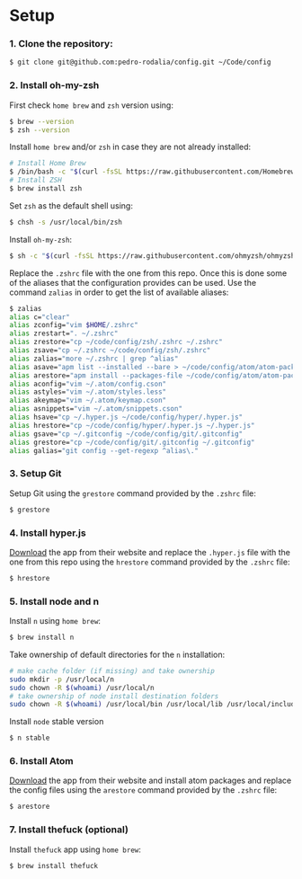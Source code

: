 # Setup

### 1. Clone the repository:

```sh
$ git clone git@github.com:pedro-rodalia/config.git ~/Code/config
```

### 2. Install oh-my-zsh

First check `home brew` and `zsh` version using:

```sh
$ brew --version
$ zsh --version
```

Install `home brew` and/or `zsh` in case they are not already installed:

```sh
# Install Home Brew
$ /bin/bash -c "$(curl -fsSL https://raw.githubusercontent.com/Homebrew/install/HEAD/install.sh)"
# Install ZSH
$ brew install zsh
```

Set `zsh` as the default shell using:

```sh
$ chsh -s /usr/local/bin/zsh
```

Install `oh-my-zsh`:

```sh
$ sh -c "$(curl -fsSL https://raw.githubusercontent.com/ohmyzsh/ohmyzsh/master/tools/install.sh)"
```

Replace the `.zshrc` file with the one from this repo. Once this is done some of the aliases that the configuration provides can be used. Use the command `zalias` in order to get the list of available aliases:

```sh
$ zalias
alias c="clear"
alias zconfig="vim $HOME/.zshrc"
alias zrestart=". ~/.zshrc"
alias zrestore="cp ~/code/config/zsh/.zshrc ~/.zshrc"
alias zsave="cp ~/.zshrc ~/code/config/zsh/.zshrc"
alias zalias="more ~/.zshrc | grep ^alias"
alias asave="apm list --installed --bare > ~/code/config/atom/atom-packages.txt && cp ~/.atom/*.{cson,less} ~/code/config/atom/"
alias arestore="apm install --packages-file ~/code/config/atom/atom-packages.txt && cp ~/code/config/atom/*.{cson,less} ~/.atom/"
alias aconfig="vim ~/.atom/config.cson"
alias astyles="vim ~/.atom/styles.less"
alias akeymap="vim ~/.atom/keymap.cson"
alias asnippets="vim ~/.atom/snippets.cson"
alias hsave="cp ~/.hyper.js ~/code/config/hyper/.hyper.js"
alias hrestore="cp ~/code/config/hyper/.hyper.js ~/.hyper.js"
alias gsave="cp ~/.gitconfig ~/code/config/git/.gitconfig"
alias grestore="cp ~/code/config/git/.gitconfig ~/.gitconfig"
alias galias="git config --get-regexp ^alias\."
```

### 3. Setup Git

Setup Git using the `grestore` command provided by the `.zshrc` file:

```sh
$ grestore
```

### 4. Install hyper.js

[Download](https://releases.hyper.is/download/mac) the app from their website and replace the `.hyper.js` file with the one from this repo using the `hrestore` command provided by the `.zshrc` file:

```sh
$ hrestore
```

### 5. Install node and n

Install `n` using `home brew`:

```sh
$ brew install n
```

Take ownership of default directories for the `n` installation:

```sh
# make cache folder (if missing) and take ownership
sudo mkdir -p /usr/local/n
sudo chown -R $(whoami) /usr/local/n
# take ownership of node install destination folders
sudo chown -R $(whoami) /usr/local/bin /usr/local/lib /usr/local/include /usr/local/share
```

Install `node` stable version

```sh
$ n stable
```

### 6. Install Atom

[Download](https://atom.io/download/mac) the app from their website and install atom packages and replace the config files using the `arestore` command provided by the `.zshrc` file:

```sh
$ arestore
```

### 7. Install thefuck (optional)

Install `thefuck` app using `home brew`:

```sh
$ brew install thefuck
```
